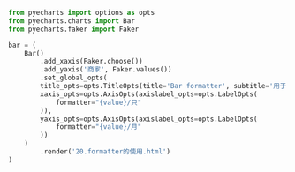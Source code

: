 
<BlogInfo title="39.x轴和y轴的formatter" author="白日梦想猿" pv=0 read_times=0 pre_cost_time=0分28秒 category="pyecharts学习" tag_list="['pyecharts学习']" create_time="2021.01.21 16:12:36" update_time="2021.01.21 16:17:43" />

```python
from pyecharts import options as opts
from pyecharts.charts import Bar
from pyecharts.faker import Faker

bar = (
    Bar()
        .add_xaxis(Faker.choose())
        .add_yaxis('商家', Faker.values())
        .set_global_opts(
        title_opts=opts.TitleOpts(title='Bar formatter', subtitle='用于设置刻度的显示样式'),
        xaxis_opts=opts.AxisOpts(axislabel_opts=opts.LabelOpts(
            formatter="{value}/只"
        )),
        yaxis_opts=opts.AxisOpts(axislabel_opts=opts.LabelOpts(
            formatter="{value}/月"
        ))
    )
        .render('20.formatter的使用.html')
)

```
